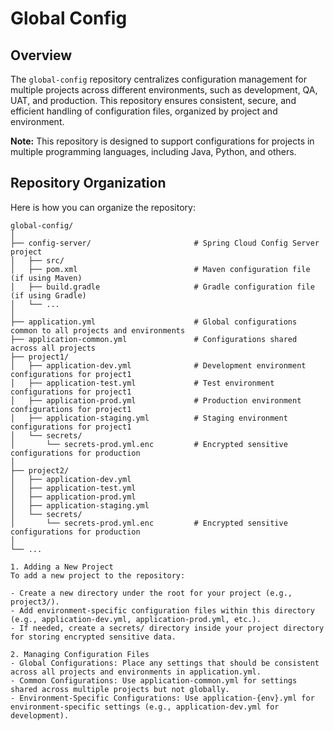 # Global Config

## Overview
The `global-config` repository centralizes configuration management for multiple projects across different environments, such as development, QA, UAT, and production. This repository ensures consistent, secure, and efficient handling of configuration files, organized by project and environment.

**Note:** This repository is designed to support configurations for projects in multiple programming languages, including Java, Python, and others.

## Repository Organization
Here is how you can organize the repository:

```plaintext
global-config/
│
├── config-server/                       # Spring Cloud Config Server project
│   ├── src/
│   ├── pom.xml                          # Maven configuration file (if using Maven)
│   ├── build.gradle                     # Gradle configuration file (if using Gradle)
│   └── ...
│
├── application.yml                      # Global configurations common to all projects and environments
├── application-common.yml               # Configurations shared across all projects
├── project1/
│   ├── application-dev.yml              # Development environment configurations for project1
│   ├── application-test.yml             # Test environment configurations for project1
│   ├── application-prod.yml             # Production environment configurations for project1
│   ├── application-staging.yml          # Staging environment configurations for project1
│   └── secrets/
│       └── secrets-prod.yml.enc         # Encrypted sensitive configurations for production
│
├── project2/
│   ├── application-dev.yml
│   ├── application-test.yml
│   ├── application-prod.yml
│   ├── application-staging.yml
│   └── secrets/
│       └── secrets-prod.yml.enc         # Encrypted sensitive configurations for production
│
└── ...

1. Adding a New Project
To add a new project to the repository:

- Create a new directory under the root for your project (e.g., project3/).
- Add environment-specific configuration files within this directory (e.g., application-dev.yml, application-prod.yml, etc.).
- If needed, create a secrets/ directory inside your project directory for storing encrypted sensitive data.

2. Managing Configuration Files
- Global Configurations: Place any settings that should be consistent across all projects and environments in application.yml.
- Common Configurations: Use application-common.yml for settings shared across multiple projects but not globally.
- Environment-Specific Configurations: Use application-{env}.yml for environment-specific settings (e.g., application-dev.yml for development).
